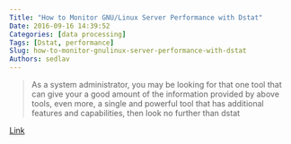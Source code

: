 ```yaml
---
Title: "How to Monitor GNU/Linux Server Performance with Dstat"
Date: 2016-09-16 14:39:52
Categories: [data processing]
Tags: [Dstat, performance]
Slug: how-to-monitor-gnulinux-server-performance-with-dstat
Authors: sedlav
---
```


> As a system administrator, you may be looking for that one tool that can give your a good amount of the information provided by above tools, even more, a single and powerful tool that has additional features and capabilities, then look no further than dstat

[Link](http://www.tecmint.com/dstat-monitor-linux-server-performance-process-memory-network)
